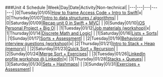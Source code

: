 ###Unit 4 Schedule
|Week|Day|Date|Activity|Non-technical|
|---|---|---|---|---|
|0|Tuesday|01/05|[How to frame Access Code + Intro to Swift](https://github.com/accesscode-2-2/unit-4/blob/master/lessons/week-0/2016_01_05.md)|x|
|0|Thursday|01/07|[Intro to data structures / algorithms](https://github.com/accesscode-2-2/unit-4/blob/master/lessons/week-0/2016_01_07.md)| |
|0|Saturday|01/09|[Recap unit 0 in Swift + MVC](https://github.com/accesscode-2-2/unit-4/blob/master/lessons/week-0/2016_01_09.md)| |
|0|Sunday|01/10|[iOS Personal Project + Big O](https://github.com/accesscode-2-2/unit-4/blob/master/lessons/week-0/2016_01_10.md)| |
|1|Tuesday|01/12|[Job materials (workshop)](https://github.com/accesscode-2-2/unit-4/blob/master/lessons/week-1/2016_01_12.md)|x|
|1|Thursday|01/14|[Discrete Math and Logic](https://github.com/accesscode-2-2/unit-4/blob/master/lessons/week-1/2016_01_14.md)| |
|1|Saturday|01/16|[Lists + Sorts](https://github.com/accesscode-2-2/unit-4/blob/master/lessons/week-1/2016_01_16.md)| |
|1|Sunday|01/17|[Sorts + Assessment](https://github.com/accesscode-2-2/unit-4/blob/master/lessons/week-1/2016_01_17.md)| |
|2|Tuesday|01/19|[Behavioral interview questions (workshop)](https://github.com/accesscode-2-2/unit-4/blob/master/lessons/week-2/2016_01_19.md)|x|
|2|Thursday|01/21|[Intro to Stack + Heap (memory)](https://github.com/accesscode-2-2/unit-4/blob/master/lessons/week-2/2016_01_21.md)| |
|2|Saturday|01/23|[Quick Sort + Recursion](https://github.com/accesscode-2-2/unit-4/blob/master/lessons/week-2/2016_01_23.md)| |
|2|Sunday|01/24|[Merge Sort + Exercises](https://github.com/accesscode-2-2/unit-4/blob/master/lessons/week-2/2016_01_24.md)| |
|3|Tuesday|01/26|[LinkedIn profile workshop @ LinkedIn](https://github.com/accesscode-2-2/unit-4/blob/master/lessons/week-3/2016_01_26.md)|x|
|3|Thursday|01/28|[Stacks + Queues](https://github.com/accesscode-2-2/unit-4/blob/master/lessons/week-3/2016_01_28.md)| |
|3|Saturday|01/30|[Sets + Hashmaps](https://github.com/accesscode-2-2/unit-4/blob/master/lessons/week-3/2016_01_30.md)| |
|3|Sunday|01/31|[Exercises + Assessment](https://github.com/accesscode-2-2/unit-4/blob/master/lessons/week-3/2016_01_31.md)| |
